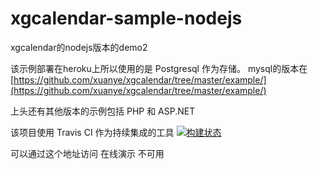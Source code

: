 xgcalendar-sample-nodejs
========================

xgcalendar的nodejs版本的demo2   

该示例部署在heroku上所以使用的是 Postgresql 作为存储。 mysql的版本在  
[https://github.com/xuanye/xgcalendar/tree/master/example/](https://github.com/xuanye/xgcalendar/tree/master/example/)  

上头还有其他版本的示例包括 PHP 和 ASP.NET

该项目使用 Travis CI 作为持续集成的工具 [![构建状态](https://travis-ci.org/xuanye/xgcalendar-sample-nodejs.png?branch=master)](https://travis-ci.org/xuanye/xgcalendar-sample-nodejs)

可以通过这个地址访问 在线演示 不可用